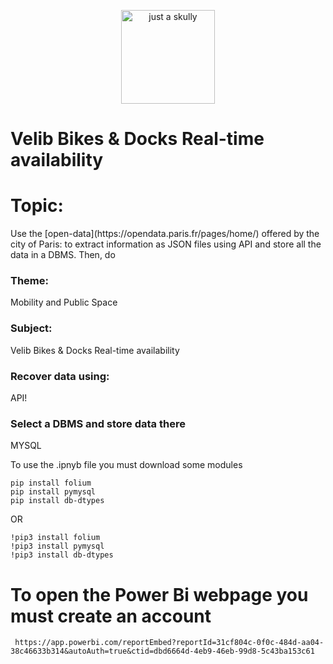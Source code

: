 <p align="center" width="100%"  >
    <img src="https://www.pngplay.com/wp-content/uploads/7/Happy-Person-Vector-Transparent-Background.png" width="150px" alt="just a skully">
</p>


# Velib Bikes & Docks Real-time availability

<h1>Topic: </h1>

<p>Use the [open-data](https://opendata.paris.fr/pages/home/) offered by the city of Paris:
 to extract information as JSON files using API and store all the data in a DBMS.
Then, do</p>


<h3>Theme:</h3>

<p>Mobility and Public Space </p>

<h3>Subject:</h3>

<p>Velib Bikes & Docks Real-time availability</p>
 
<h3>Recover data using:</h3>
<p>API!</p>


 
<h3>Select a DBMS and store data there</h3>
<p>MYSQL</p>


<p>To use the .ipnyb file you must download some modules</p>


```
pip install folium
pip install pymysql
pip install db-dtypes
```


OR


```
!pip3 install folium
!pip3 install pymysql
!pip3 install db-dtypes
```


# To open the Power Bi webpage you must create an account
```
 https://app.powerbi.com/reportEmbed?reportId=31cf804c-0f0c-484d-aa04-38c46633b314&autoAuth=true&ctid=dbd6664d-4eb9-46eb-99d8-5c43ba153c61 
```
